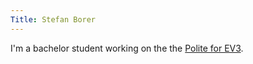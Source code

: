 ```yaml
---
Title: Stefan Borer
---
```


I'm a bachelor student working on the the [Polite for EV3](http://scg.unibe.ch/wiki/projects/mastersbachelorsprojects/polite-for-ev3).

